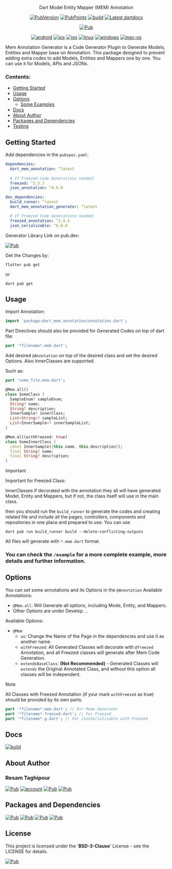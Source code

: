 
<p align="center">
  Dart Model Entity Mapper (MEM) Annotation
</p>
<p align="center">
  <!-- Pub Version -->
  <a href="https://pub.dev/packages/dart_mem_annotation"><img src="https://img.shields.io/pub/v/dart_mem_annotation?logo=dart" alt="PubVersion"></a>
  <!-- Pub Points} -->
  <a href="https://pub.dev/packages/dart_mem_annotation"><img src="https://img.shields.io/pub/points/dart_mem_annotation?logo=dart" alt="PubPoints"></a>
  <!-- GitHub Repo -->
  <a href="https://github.com/reesaam/dart_mem_annotation_generator"><img src="https://img.shields.io/badge/repo-Dart_Mem_Annotation-yellowgreen?logo=github" alt="build"></a>
  <!-- DartDoc -->
  <a href="https://pub.dev/documentation/dart_mem_annotation/latest"><img src="https://img.shields.io/badge/dartdocs-latest-blue.svg" alt="Latest dartdocs"></a>
</p>
<p align="center">
  <a href="https://pub.dev/packages/dart_mem_annotation_generator"><img src="https://img.shields.io/badge/pub-Dart_Mem_Annottaion_Generator_on_pub.dev-blue?logo=dart" alt="Pub"></a>
</p>
<p align="center">
  <a href="https://github.com/reesaam/dart_mem_annotation_generator"><img src="https://img.shields.io/badge/Android-black?logo=android" alt="android"></a>
  <a href="https://github.com/reesaam/dart_mem_annotation_generator"><img src="https://img.shields.io/badge/iOS-black?logo=apple" alt="ios"></a>
  <a href="https://github.com/reesaam/dart_mem_annotation_generator"><img src="https://img.shields.io/badge/Web-black" alt="ios"></a>
  <a href="https://github.com/reesaam/dart_mem_annotation_generator"><img src="https://img.shields.io/badge/Linux-black?logo=linux" alt="linux"></a>
  <a href="https://github.com/reesaam/dart_mem_annotation_generator"><img src="https://img.shields.io/badge/Windows-black" alt="windows"></a>
  <a href="https://github.com/reesaam/dart_mem_annotation_generator"><img src="https://img.shields.io/badge/MacOS-black?logo=apple" alt="mac-os"></a>

</p>

Mem Annotation Generator is a Code Generator Plugin to Generate Models, Entities and Mapper base on Annotation.
This package designed to prevent adding extra codes to add Models, Entities and Mappers one by one.
You can use it for Models, APIs and JSONs.

### Contents:
* [Getting Started](#Getting-Started)
* [Usage](#Usage)
* [Options](#Options)
  * [Some Examples](#Some-Examples)
* [Docs](#Docs)
* [About Author](#About-Author)
* [Packages and Dependencies](#Packages-and-Dependencies)
* [Testing](#Testing)

## Getting Started

Add dependencies in the `pubspec.yaml`:
```yaml
dependencies:
  dart_mem_annotation: ^latest
  
  # If Freezed Code Generations needed:
  freezed: ^2.5.7
  json_annotation: ^4.9.0

dev_dependencies:
  build_runner: ^latest
  dart_mem_annotation_generator: ^latest

  # If Freezed Code Generations needed:
  freezed_annotation: ^2.4.4
  json_serializable: ^6.8.0
```
Generator Library Link on pub.dev:

<a href="https://pub.dev/packages/dart_mem_annotation_generator"><img src="https://img.shields.io/badge/pub-Dart_Mem_Annottaion_generator-blue?logo=dart" alt="Pub"></a>



Get the Changes by:
```shell
flutter pub get
```
or
```shell
dart pub get
```

## Usage

Import Annotation:
```dart
import 'package:dart_mem_annotation/annotation.dart';
```
Part Directives should also be provided for Generated Codes on top of dart file:
```dart
part '*filename*.mem.dart';
```

Add desired `@Annotation` on top of the desired class and set the desired Options.
Also InnerClasses are supported.

Such as:

```dart
part 'some_file.mem.dart';

@Mem.all()
class SomeClass {
  SampleEnum? sampleEnum;
  String? name;
  String? description;
  InnerSample? innerClass;
  List<String>? sampleList;
  List<InnerSample>? innerSampleList;
}

@Mem.all(withFreezed: true)
class SomeInnerClass {
  const InnerSample({this.name, this.description});
  final String? name;
  final String? description;
}
```


> [!Important]
> 
> Important for Freezed Class:
> 
> InnerClasses if decorated with the annotation they all will have generated Model, Entity and Mappers, but if not, the class itself will use in the main class.

then you should run the `build_runner` to generate the codes and creating related file and include all the pages, controllers, components and repositories in one place and prepared to use.
You can use
```shell
dart pub run build_runner build --delete-conflicting-outputs
```

All files will generate with `*.mem.dart` format.

### You can check the `/example` for a more complete example, more details and further information.

## Options

You can set some annotations and its Options in the `@Annotation`
Available Annotations:
  - `@Mem.all`: Will Generate all options, including Mode, Entity, and Mappers.
  - Other Options are under Develop ...

Available Options:
- `@Mem`
  - `as`: Change the Name of the Page in the dependencies and use it as another name.
  - `withFreezed`: All Generated Classes will decorate with `@freezed` Annotation, and all Freezed classes will generate after Mem Code Generation.
  - `extendsBaseClass`: **(Not Recommended)** - Generated Classes will `extends` the Original Annotated Class, and without this option all classes will be independent.

> [!Note]
>
> All Classes with Freezed Annotation (if your mark `withFreezed` as true) should be provided by its own parts.
> ```dart
> part '*filename*.mem.dart'; // For Meme Generator
> part '*filename*.freezed.dart'; // For Freezed
> part '*filename*.g.dart'; // For JsonSerializable with Freezed
> ```


## Docs
<a href="https://github.com/reesaam/dart_mem_annotation_generator/tree/main/generator/doc/api"><img src="https://img.shields.io/badge/GitHub-Docs_Repository-important?logo=github" alt="build"></a>

## About Author

### Resam Taghipour
<a href="https://www.resam.site"><img src="https://img.shields.io/badge/Website-resam.site-blue" alt="Pub"></a>
<a href="https://github.com/reesaam"><img src="https://img.shields.io/badge/GitHub-reesaam-black?style=flat&logo=github&link=https%3A%2F%2Fgithub.com%2Freesaam" alt="account"></a>
<a href="https://www.linkedin.com/in/resam"><img src="https://img.shields.io/badge/LinkedIn-resam-blue?logo=linkedin" alt="Pub"></a>
<a href="emailto:resam@resam.site"><img src="https://img.shields.io/badge/Email-resam-important?logo=maildotru" alt="Pub"></a>


## Packages and Dependencies
<a href="https://dart.dev"><img src="https://img.shields.io/badge/Dart-red?logo=dart" alt="Pub"></a>
<a href="https://flutter.dev"><img src="https://img.shields.io/badge/Flutter-blue?logo=flutter" alt="Pub"></a>
<a href="https://pub.dev/packages/build_runner"><img src="https://img.shields.io/badge/pub-BuildRunner-red?logo=dart" alt="Pub"></a>
<a href="https://pub.dev/packages/dartdoc"><img src="https://img.shields.io/badge/pub-DartDoc-red?logo=dart" alt="Pub"></a>

## License
This project is licensed under the '**BSD-3-Clause**' License - see the LICENSE for details.

<a href="https://pub.dev/packages/dart_model_entity_annotation/license"><img src="https://img.shields.io/badge/LICENSE-blue" alt="Pub"></a>